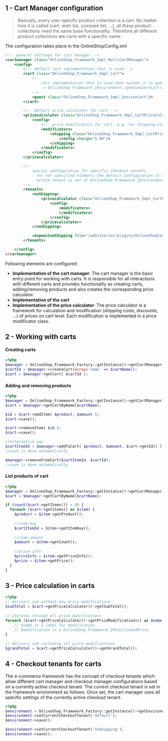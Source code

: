 ## 1 - Cart Manager configuration

> Basically, every user specific product collection is a cart. No matter how it is called (cart, wish list, compare list, ...), all these product collections need the same base functionality. Therefore all different product collections are carts with a specific name. 

The configuration takes place in the OnlineShopConfig.xml
```xml
<!-- general settings for cart manager -->
<cartmanager class="OnlineShop_Framework_Impl_MultiCartManager">
    <config>
        <!-- default cart implementation that is used -->
        <cart class="OnlineShop_Framework_Impl_Cart">
            <!--
                cart implementation that is used when system is in guest-checkout mode
                -> OnlineShop_Framework_IEnvironment::getUseGuestCart()
            -->
            <guest class="OnlineShop_Framework_Impl_SessionCart"/>
        </cart>

        <!-- default price calculator for cart -->
        <pricecalculator class="OnlineShop_Framework_Impl_CartPriceCalculator">
            <config>
                <!-- price modificators for cart, e.g. for shipping-cost, special discounts, ... -->
                <modificators>
                    <shipping class="OnlineShop_Framework_Impl_CartPriceModificator_Shipping">
                        <config charge="5.90"/>
                    </shipping>
                </modificators>
            </config>
        </pricecalculator>

        <!--
            special configuration for specific checkout tenants
            - for not specified elements the default configuration is used as fallback 
            - active tenant is set at OnlineShop_Framework_IEnvironment::setCurrentCheckoutTenant()
        -->
        <tenants>
            <noShipping>
                <pricecalculator class="OnlineShop_Framework_Impl_CartPriceCalculator">
                    <config>
                        <modificators>
                        </modificators>
                    </config>
                </pricecalculator>
            </noShipping>

            <expensiveShipping file="/website/var/plugins/OnlineShopConfig/cartmanager-expensiveShipping.xml" />
        </tenants>

    </config>
</cartmanager>
```

Following elements are configured: 
* **Implementation of the cart manager**: The cart manager is the basic entry point for working with carts. It is responsible for all interactions with different carts and provides functionality as creating carts, adding/removing products and also creates the corresponding price calculator. 
* **Implementation of the cart**
* **Implementation of the price calculator**: The price calculator is a framework for calculation and modification (shipping costs, discounts, ...) of prices on cart level. Each modification is implemented in a price modificator class. 


## 2 - Working with carts
#### Creating carts
```php
<?php
$manager = OnlineShop_Framework_Factory::getInstance()->getCartManager();
$cartId = $manager->createCart(array('name' => $cartName));
$cart = $manager->getCart( $cartId );
```

#### Adding and removing products
```php
<?php
$manager = OnlineShop_Framework_Factory::getInstance()->getCartManager();
$cart = $manager->getCartByName($cartName);

$id = $cart->addItem( $product, $amount );
$cart->save();

$cart->removeItem( $id );
$cart->save();

//alternative way
$cartItemId = $manager->addToCart( $product, $amount, $cart->getId() );
//save is done automatically 

$manager->removeFromCart($cartItemId, $cartId);
//save is done automatically 
```

#### List products of cart
```php
<?php
$manager = OnlineShop_Framework_Factory::getInstance()->getCartManager();
$cart = $manager->getCartByName($cartName);

if (count($cart->getItems()) > 0) {
  foreach ($cart->getItems() as $item) {
    $product = $item->getProduct();
 
    //item key
    $cartItemId = $item->getItemKey();
 
    //item amount
    $amount = $item->getCount();
 
    //price info
    $priceInfo = $item->getPriceInfo();
    $price = $item->getPrice(); 
  }
}
```



## 3 - Price calculation in carts
```php
<?php
// delivers sum without any price modifications
$subTotal = $cart->getPriceCalculator()->getSubTotal();
 
// iterates through all price modifications
foreach ($cart->getPriceCalculator()->getPriceModifications() as $name => $modification) {
    // $name is a label for modification
    // $modification is a OnlineShop_Framework_IModificatedPrice
}
 
// delivers sum including all price modifications
$grandTotal = $cart->getPriceCalculator()->getGrandTotal();
```

## 4 - Checkout tenants for carts
The e-commerce framework has the concept of checkout tenants which allow different cart manager and checkout manager configurations based on a currently active checkout tenant. 
The current checkout tenant is set in the framework environment as follows. Once set, the cart manager uses all specific settings of the currently active checkout tenant. 

```php
<?php
$environment = OnlineShop_Framework_Factory::getInstance()->getEnvironment();
$environment->setCurrentCheckoutTenant('default');
$environment->save();

$environment->setCurrentCheckoutTenant('noShipping');
$environment->save();
```
